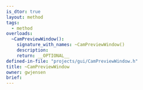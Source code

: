 ```yaml
---
is_dtor: true
layout: method
tags:
  - method
overloads:
  ~CamPreviewWindow():
    signature_with_names: ~CamPreviewWindow()
    description:
    return: __OPTIONAL__
defined-in-file: "projects/gui/CamPreviewWindow.h"
title: ~CamPreviewWindow
owner: gwjensen
brief:
---
```

